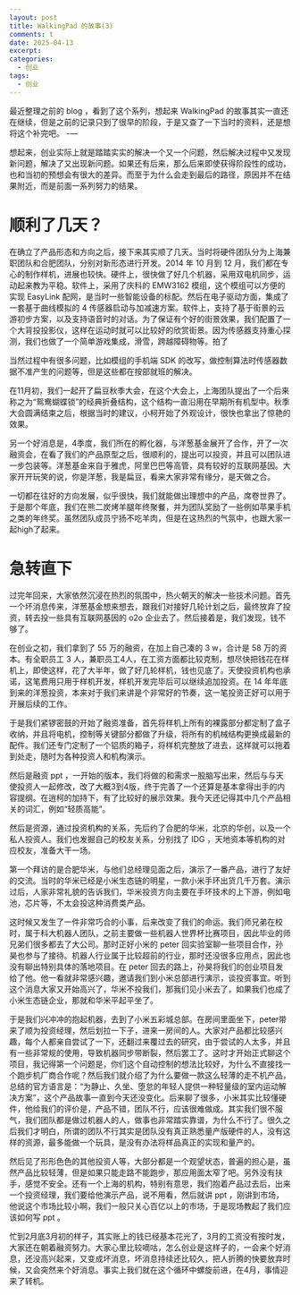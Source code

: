 ```yaml
---
layout: post
title: WalkingPad 的故事(3)
comments: t
date: 2025-04-13
excerpt:
categories:
  - 创业
tags:
  - 创业
---
```


最近整理之前的 blog ，看到了这个系列，想起来 WalkingPad 的故事其实一直还在继续，但是之前的记录只到了很早的阶段，于是又查了一下当时的资料，还是想将这个补完吧。 -&#x2014;

想起来，创业实际上就是踏踏实实的解决一个又一个问题，然后解决过程中又发现新问题，解决了又出现新问题。如果还有后来，那么后来即使获得阶段性的成功，也和当初的预想会有很大的差异。而至于为什么会走到最后的路径，原因并不在结果附近，而是前面一系列努力的结果。


# 顺利了几天？

在确立了产品形态和方向之后，接下来其实顺了几天。当时将硬件团队分为上海兼职团队和合肥团队，分别对新形态进行开发。2014 年 10 月到 12 月，我们都在专心的制作样机，进展也较快。硬件上，很快做了好几个机器，采用双电机同步，运动起来教为平稳。软件上，采用了庆科的 EMW3162 模组，这个模组可以方便的实现 EasyLink 配网，是当时一些智能设备的标配。然后在电子驱动方面，集成了一套基于曲线模拟的 4 传感器启动与加减速方案。软件上，支持了基于街景的云游初步方案，以及支持语音时的对话。为了保证有个好的街景效果，我们配置了一个大背投投影仪，这样在运动时就可以比较好的欣赏街景。因为传感器支持重心探测，我们也做了一个简单游戏集成，滑雪，跨越障碍物等。拍了

当然过程中有很多问题，比如模组的手机端 SDK 的改写，做控制算法时传感器数据不准产生的问题等，但是这些都在按部就班的解决。

在11月初，我们一起开了扁豆秋季大会，在这个大会上，上海团队提出了一个后来称之为“鸳鸯蝴蝶锁”的经典折叠结构，这个结构一直沿用在早期所有机型中。秋季大会圆满结束之后，根据当时的建议，小柯开始了外观设计，很快也拿出了惊艳的效果。

另一个好消息是，4季度，我们所在的孵化器，与洋葱基金展开了合作，开了一次融资会，在看了我们的产品原型之后，很顺利的，提出可以投资，并且可以团队进一步包装等。洋葱基金来自于雅虎，阿里巴巴等高管，具有较好的互联网基因。大家开开玩笑的说，你是洋葱，我是扁豆，看来大家非常有缘分，是天做之合。

一切都在往好的方向发展，似乎很快，我们就能做出理想中的产品，席卷世界了。于是那个年底，我们在熊二炭烤羊腿年终聚餐，并为团队奖励了一些例如苹果手机之类的年终奖。虽然团队成员宁扬不吃羊肉，但是在这热烈的气氛中，也跟大家一起high了起来。


# 急转直下

过完年回来，大家依然沉浸在热烈的氛围中，热火朝天的解决一些技术问题。首先一个坏消息传来，洋葱基金想来想去，跟我们对接好几轮计划之后，最终放弃了投资，转去投一些具有互联网基因的 o2o 企业去了。然后接着是，我们发现，钱不够了。

在创业之初，我们拿到了 55 万的融资，在加上自己凑的 3 w，合计是 58 万的资本。有全职员工 3 人，兼职员工4人，在工资方面都比较克制，想尽快把钱花在样机上，即使这样，花了大半年，做了好几轮样机，钱也见底了。天使投资机构也承诺，这笔费用只用于样机开发，样机开发完毕后可以继续追加投资。在 14 年年底到来的洋葱投资，本来对于我们来讲是个非常好的节奏，这一笔投资正好可以用于开展后续的工作。

于是我们紧锣密鼓的开始了融资准备，首先将样机上所有的裸露部分都定制了盒子收纳，并且将电机，控制等关键部分都做了升级，将所有的机械结构更换成最新的配件。我们还专门定制了一个铝质的箱子，将样机完整放了进去，这样就可以拖着到处走，随时为各种投资人和机构演示。

然后是融资 ppt ，一开始的版本，我们将做的和需求一股脑写出来，然后与与天使投资人一起修改，改了大概3到4版，终于完善了一个还算是基本拿得出手的内容提纲。在逍柯的加持下，有了比较好的展示效果。我今天还记得其中几个产品相关的词汇，例如“轻质高能”。

然后是资源，通过投资机构的关系，先后约了合肥的华米，北京的华创，以及一个私人投资人。我们也发掘自己的校友关系，分别找了 IDG ，天地资本等机构的对应校友，准备大干一场。

第一个拜访的是合肥华米，与他们总经理见面之后，演示了一番产品，进行了友好的交流。当时的华米已经是小米生态链的明星，一款小米手环出货几千万套。演示过后，人家非常礼貌的告诉我们，华米投资方向主要在手环技术的上下游，例如电池，芯片等，不太会投这种消费类产品。

这时候又发生了一件非常巧合的小事，后来改变了我们的命运。我们师兄弟在校时，属于科大机器人团队，之前主要做一些机器人世界杯比赛项目，因此毕业的师兄弟们很多都去了大公司。那时正好小米的 peter 回实验室聊一些项目合作，孙昊也参与了接待。机器人行业属于比较超前的行业，那时还没很多应用点，因此也没有聊出特别具体的落地项目。在 peter 回去的路上，孙昊将我们的创业项目发给了他。他一看就非常感兴趣，邀请我们到小米总部进行演示，谈投资事宜。听到这个消息大家又开始高兴了，华米不投我们，那我们见小米去了，如果我们也成了小米生态链企业，那就和华米平起平坐了。

于是我们兴冲冲的抱起机器，去到了小米五彩城总部。在房间里面坐下，peter带来了顺为投资经理，然后划拉一下子，进来一房间的人。大家对产品都比较感兴趣，每个人都亲自尝试了一下，还翻过来覆过去的研究，由于尝试的人太多，并且有一些非常规的使用，导致机器同步带断裂，然后罢工了。这时才开始正式聊这个项目，我记得第一个问题是，你们这个自动控制的想法比较好，为什么不直接找一个跑步机厂商合作呢？然后我们就介绍了为什么要做一款这么轻薄的走不机产品，总结的官方语言是：“为静止、久坐、堕怠的年轻人提供一种轻量级的室内运动解决方案”，这个产品故事一直到今天还没变化。后来聊了很多，小米其实比较懂硬件，他给我们的评价是，产品不错，团队不行，应该很难做成。其实我们很不服气，我们团队都是做过机器人的人，做事也非常踏实靠谱，为什么不行了。很久之后我们才明白，所谓的团队不行其实是团队没有真正熟悉量产版硬件的人，没有这样的资源，最多能做一个玩具，是没有办法将样品真正的实现和量产的。

然后见了形形色色的其他投资人等，大部分都是一个观望状态，普遍的担心是，虽然产品比较轻薄，但是如果只能走路不能跑步，那应用面太窄了吧。另外没有扶手，感觉不安全。还有一个上海的机构，特别有意思，我们抱着产品过去后，出来一个投资经理，我们要给他演示产品，说不用看，然后就讲 ppt ，刚讲到市场，他说这个市场比较小啊，我们一般只关心百亿以上的市场，于是现场教起了我们应该如何写 ppt 。

忙到2月底3月初的样子，其实账上的钱已经基本花光了，3月的工资没有按时发，大家还在朝着融资努力。大家心里比较嘀咕，怎么创业是这样子的，一会来个好消息，还没高兴起来，又变成坏消息，坏消息持续还比较久，把人折腾的快要放弃时候，又会突然来个好消息。事实上我们就在这个循环中螺旋前进，在4月，事情迎来了转机。
